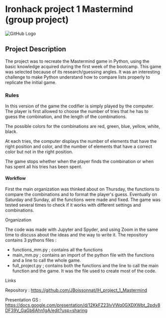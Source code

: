 # Ironhack project 1 Mastermind (group project)

![GitHub Logo](https://images-na.ssl-images-amazon.com/images/I/61QcYsfzQkL._AC_SY355_.jpg)

## Project Description

The project was to recreate the Mastermind game in Python, using the basic knowledge
acquired during the first week of the bootcamp. This game was selected because of its
research/guessing angles. It was an interesting challenge to make Python understand how
to compare lists properly to replicate the initial game.

### Rules

In this version of the game the codifier is simply played by the computer. The player is 
first allowed to choose the number of tries that he has to guess the combination, and 
the length of the combinations.

The possible colors for the combinations are red, green, blue, yellow, white, black.

At each tries, the computer displays the number of elements that have the right position
and color, and the number of elements that have a correct color but not in the right
position.

The game stops whether when the player finds the combination or when has spent all his
tries has been spent.

#### Workflow

First the main organization was thinked about on Thursday, the functions to compare the
combinations and to format the player's guess. Eventually on Saturday and Sunday, all
the functions were made and fixed. The game was tested several times to check if it
works with different settings and combinations.

Organization

The code was made with Jupyter and Spyder, and using Zoom in the same time to discuss
about the ideas and the way to write it. The repository contains 3 pythons files :
- functions_mm.py ; contains all the functions
- main_mm.py ; contains an import of the python file with the functions and a line to 
call the whole game.
- full_project.py ; contains both the functions and the line to call the main function
and the game. It was the file used to create most of the code.

Links

Repository : https://github.com/JBoissonnat/IH_project_1_Mastermind

Presentation GS : https://docs.google.com/presentation/d/12KkFZ23lvVWq0GXDXWbt_2pdy8DF39V_GaGb6Ahn1gA/edit?usp=sharing

